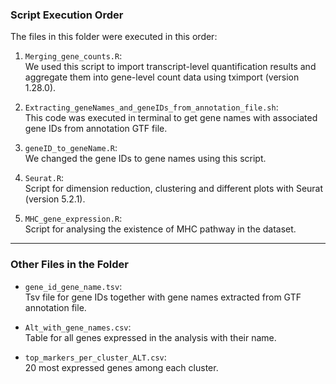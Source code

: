 ### Script Execution Order

The files in this folder were executed in this order:

1. `Merging_gene_counts.R`:  
   We used this script to import transcript-level quantification results and aggregate them into gene-level count data using tximport (version 1.28.0).

2. `Extracting_geneNames_and_geneIDs_from_annotation_file.sh`:  
   This code was executed in terminal to get gene names with associated gene IDs from annotation GTF file.

3. `geneID_to_geneName.R`:  
   We changed the gene IDs to gene names using this script.

4. `Seurat.R`:  
   Script for dimension reduction, clustering and different plots with Seurat (version 5.2.1).

5. `MHC_gene_expression.R`:  
   Script for analysing the existence of MHC pathway in the dataset.

---

### Other Files in the Folder

- `gene_id_gene_name.tsv`:  
  Tsv file for gene IDs together with gene names extracted from GTF annotation file.

- `Alt_with_gene_names.csv`:  
  Table for all genes expressed in the analysis with their name.

- `top_markers_per_cluster_ALT.csv`:  
  20 most expressed genes among each cluster.
